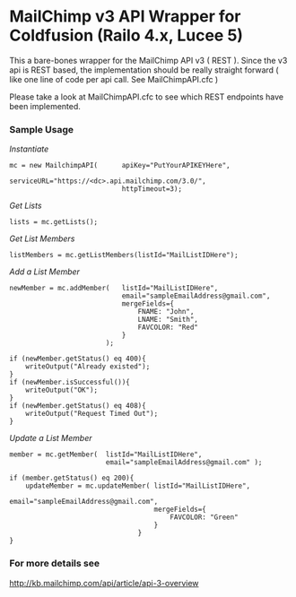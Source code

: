 # MailChimp v3 API Wrapper for Coldfusion (Railo 4.x, Lucee 5)

This a bare-bones wrapper for the MailChimp API v3 ( REST ). Since the v3 api is REST based, the implementation should be really straight forward ( like one line of code per api call. See MailChimpAPI.cfc )

Please take a look at MailChimpAPI.cfc to see which REST endpoints have been implemented.


### Sample Usage

*Instantiate*
```
mc = new MailchimpAPI(		apiKey="PutYourAPIKEYHere", 									
							serviceURL="https://<dc>.api.mailchimp.com/3.0/",
							httpTimeout=3);
```
*Get Lists*
```
lists = mc.getLists();
```

*Get List Members*
```
listMembers = mc.getListMembers(listId="MailListIDHere");
```

*Add a List Member*
```
newMember = mc.addMember(	listId="MailListIDHere",
							email="sampleEmailAddress@gmail.com",							
							mergeFields={
								FNAME: "John", 
    							LNAME: "Smith",
    							FAVCOLOR: "Red"
							}
						);

if (newMember.getStatus() eq 400){
	writeOutput("Already existed");
}
if (newMember.isSuccessful()){
	writeOutput("OK");
}
if (newMember.getStatus() eq 408){
	writeOutput("Request Timed Out");
}
```

*Update a List Member*
```
member = mc.getMember( 	listId="MailListIDHere",
						email="sampleEmailAddress@gmail.com" );

if (member.getStatus() eq 200){
	updateMember = mc.updateMember(	listId="MailListIDHere",
									email="sampleEmailAddress@gmail.com",							
									mergeFields={
    									FAVCOLOR: "Green" 							
									}
								}
}
```
### For more details see
http://kb.mailchimp.com/api/article/api-3-overview